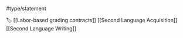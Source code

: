 #type/statement 

🏷 [[Labor-based grading contracts]] [[Second Language Acquisition]] [[Second Language Writing]]